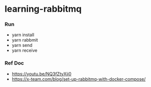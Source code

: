 # learning-rabbitmq

### Run

- yarn install
- yarn rabbmit
- yarn send
- yarn receive

### Ref Doc

- https://youtu.be/NQ3fZtyXji0
- https://x-team.com/blog/set-up-rabbitmq-with-docker-compose/
